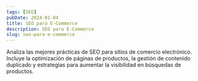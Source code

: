 ```yaml
---
tags: [SEO]
pubDate: 2024-01-04
title: SEO para E-Commerce
description: SEO para E-Commerce
slug: seo-para-e-commerce
---
```


Analiza las mejores prácticas de SEO para sitios de comercio electrónico. Incluye la optimización de páginas de productos, la gestión de contenido duplicado y estrategias para aumentar la visibilidad en búsquedas de productos.

